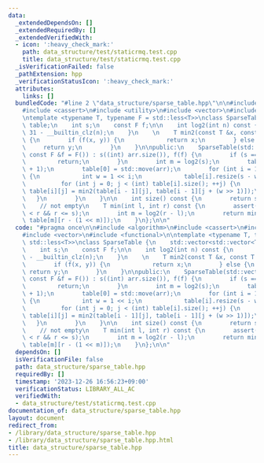 ```yaml
---
data:
  _extendedDependsOn: []
  _extendedRequiredBy: []
  _extendedVerifiedWith:
  - icon: ':heavy_check_mark:'
    path: data_structure/test/staticrmq.test.cpp
    title: data_structure/test/staticrmq.test.cpp
  _isVerificationFailed: false
  _pathExtension: hpp
  _verificationStatusIcon: ':heavy_check_mark:'
  attributes:
    links: []
  bundledCode: "#line 2 \"data_structure/sparse_table.hpp\"\n\n#include <algorithm>\n\
    #include <cassert>\n#include <utility>\n#include <vector>\n#include <functional>\n\
    \ntemplate <typename T, typename F = std::less<T>>\nclass SparseTable {\n    std::vector<std::vector<T>>\
    \ table;\n    int s;\n    const F f;\n\n    int log2(int n) const {\n        return\
    \ 31 - __builtin_clz(n);\n    }\n    \n    T min2(const T &x, const T &y) const\
    \ {\n        if (f(x, y)) {\n            return x;\n        } else {\n       \
    \     return y;\n        }\n    }\n\npublic:\n    SparseTable(std::vector<T> arr,\
    \ const F &f = F()) : s((int) arr.size()), f(f) {\n        if (s == 0) {\n   \
    \         return;\n        }\n        int m = log2(s);\n        table.resize(m\
    \ + 1);\n        table[0] = std::move(arr);\n        for (int i = 1; i <= m; ++i)\
    \ {\n            int w = 1 << i;\n            table[i].resize(s - w + 1);\n  \
    \          for (int j = 0; j < (int) table[i].size(); ++j) {\n               \
    \ table[i][j] = min2(table[i - 1][j], table[i - 1][j + (w >> 1)]);\n         \
    \   }\n        }\n    }\n\n    int size() const {\n        return s;\n    }\n\n\
    \    // not empty\n    T min(int l, int r) const {\n        assert(l >= 0 && l\
    \ < r && r <= s);\n        int m = log2(r - l);\n        return min2(table[m][l],\
    \ table[m][r - (1 << m)]);\n    }\n};\n\n"
  code: "#pragma once\n\n#include <algorithm>\n#include <cassert>\n#include <utility>\n\
    #include <vector>\n#include <functional>\n\ntemplate <typename T, typename F =\
    \ std::less<T>>\nclass SparseTable {\n    std::vector<std::vector<T>> table;\n\
    \    int s;\n    const F f;\n\n    int log2(int n) const {\n        return 31\
    \ - __builtin_clz(n);\n    }\n    \n    T min2(const T &x, const T &y) const {\n\
    \        if (f(x, y)) {\n            return x;\n        } else {\n           \
    \ return y;\n        }\n    }\n\npublic:\n    SparseTable(std::vector<T> arr,\
    \ const F &f = F()) : s((int) arr.size()), f(f) {\n        if (s == 0) {\n   \
    \         return;\n        }\n        int m = log2(s);\n        table.resize(m\
    \ + 1);\n        table[0] = std::move(arr);\n        for (int i = 1; i <= m; ++i)\
    \ {\n            int w = 1 << i;\n            table[i].resize(s - w + 1);\n  \
    \          for (int j = 0; j < (int) table[i].size(); ++j) {\n               \
    \ table[i][j] = min2(table[i - 1][j], table[i - 1][j + (w >> 1)]);\n         \
    \   }\n        }\n    }\n\n    int size() const {\n        return s;\n    }\n\n\
    \    // not empty\n    T min(int l, int r) const {\n        assert(l >= 0 && l\
    \ < r && r <= s);\n        int m = log2(r - l);\n        return min2(table[m][l],\
    \ table[m][r - (1 << m)]);\n    }\n};\n\n"
  dependsOn: []
  isVerificationFile: false
  path: data_structure/sparse_table.hpp
  requiredBy: []
  timestamp: '2023-12-26 16:56:23+09:00'
  verificationStatus: LIBRARY_ALL_AC
  verifiedWith:
  - data_structure/test/staticrmq.test.cpp
documentation_of: data_structure/sparse_table.hpp
layout: document
redirect_from:
- /library/data_structure/sparse_table.hpp
- /library/data_structure/sparse_table.hpp.html
title: data_structure/sparse_table.hpp
---
```


